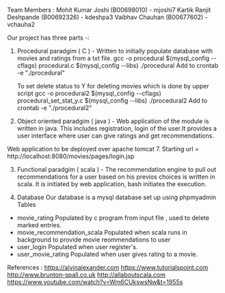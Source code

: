 Team Members :
Mohit Kumar Joshi (B00698010) - mjoshi7
Kartik Ranjit Deshpande (B00692326) - kdeshpa3
Vaibhav Chauhan (B00677602) - vchauha2

Our project has three parts -:

1. Procedural paradgim ( C ) - Written to initially populate database with movies and ratings from a txt file.
    gcc -o procedural $(mysql_config --cflags) procedural.c $(mysql_config --libs)
    ./procedural
    Add to crontab -e "./procedural"

   
   To set delete status to Y for deleting movies which is done by upper script
   gcc -o procedural2 $(mysql_config --cflags) procedural_set_stat_y.c $(mysql_config --libs)
   ./procedural2
   Add to crontab -e "./procedural2"

2. Object oriented paradgim ( java ) - Web application of the module is written in java. This includes registration, login of the user.It provides a user interface where user can give ratings and get recommendations.

Web application to be deployed over apache tomcat 7.
Starting url = http://localhost:8080/movies/pages/login.jsp

3. Functional paradgim ( scala ) - The recommendation engine to pull out recommendations for a user based on his previos choices is written in scala.
It is initiated by web application, bash initiates the execution.

4. Database
Our database is a mysql database set up using phpmyadmin
Tables
- movie_rating
	Populated by c program from input file , used to delete marked entries.
- movie_recommendation_scala
	Populated when scala runs in background to provide movie reommendations to user
- user_login
	Populated when user register's.
- user_movie_rating
	Populated when user gives rating to a movie.


References :
https://alvinalexander.com
https://www.tutorialspoint.com
http://www.brunton-spall.co.uk
http://allaboutscala.com
https://www.youtube.com/watch?v=Wm6CUkswsNw&t=1955s
